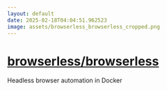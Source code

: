 ```yaml
---
layout: default
date: 2025-02-18T04:04:51.962523
image: assets/browserless_browserless_cropped.png
---
```


# [browserless/browserless](https://github.com/browserless/browserless)

Headless browser automation in Docker
